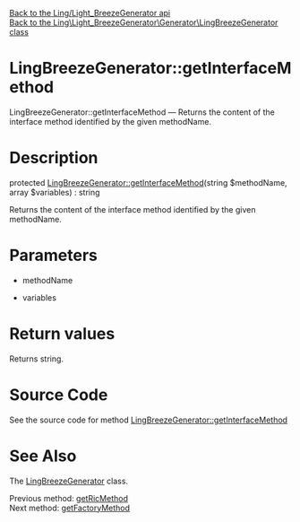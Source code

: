 [Back to the Ling/Light_BreezeGenerator api](https://github.com/lingtalfi/Light_BreezeGenerator/blob/master/doc/api/Ling/Light_BreezeGenerator.md)<br>
[Back to the Ling\Light_BreezeGenerator\Generator\LingBreezeGenerator class](https://github.com/lingtalfi/Light_BreezeGenerator/blob/master/doc/api/Ling/Light_BreezeGenerator/Generator/LingBreezeGenerator.md)


LingBreezeGenerator::getInterfaceMethod
================



LingBreezeGenerator::getInterfaceMethod — Returns the content of the interface method identified by the given methodName.




Description
================


protected [LingBreezeGenerator::getInterfaceMethod](https://github.com/lingtalfi/Light_BreezeGenerator/blob/master/doc/api/Ling/Light_BreezeGenerator/Generator/LingBreezeGenerator/getInterfaceMethod.md)(string $methodName, array $variables) : string




Returns the content of the interface method identified by the given methodName.




Parameters
================


- methodName

    

- variables

    


Return values
================

Returns string.








Source Code
===========
See the source code for method [LingBreezeGenerator::getInterfaceMethod](https://github.com/lingtalfi/Light_BreezeGenerator/blob/master/Generator/LingBreezeGenerator.php#L678-L698)


See Also
================

The [LingBreezeGenerator](https://github.com/lingtalfi/Light_BreezeGenerator/blob/master/doc/api/Ling/Light_BreezeGenerator/Generator/LingBreezeGenerator.md) class.

Previous method: [getRicMethod](https://github.com/lingtalfi/Light_BreezeGenerator/blob/master/doc/api/Ling/Light_BreezeGenerator/Generator/LingBreezeGenerator/getRicMethod.md)<br>Next method: [getFactoryMethod](https://github.com/lingtalfi/Light_BreezeGenerator/blob/master/doc/api/Ling/Light_BreezeGenerator/Generator/LingBreezeGenerator/getFactoryMethod.md)<br>

